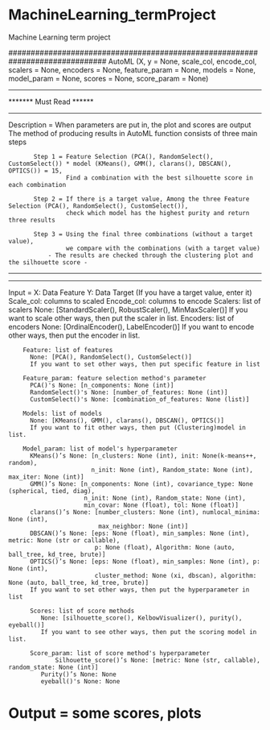 # MachineLearning_termProject
Machine Learning term project

##############################################################################
AutoML (X, y = None, scale_col, encode_col, scalers = None, encoders = None,
         feature_param = None, models = None, model_param = None,
         scores = None, score_param = None)

************************
******* Must Read ******
************************
Description = When parameters are put in, the plot and scores are output
              The method of producing results in AutoML function consists of three main steps

           Step 1 = Feature Selection (PCA(), RandomSelect(), CustomSelect()) * model (KMeans(), GMM(), clarans(), DBSCAN(), OPTICS()) = 15,
                    Find a combination with the best silhouette score in each combination

           Step 2 = If there is a target value, Among the three Feature Selection (PCA(), RandomSelect(), CustomSelect()),
                    check which model has the highest purity and return three results

           Step 3 = Using the final three combinations (without a target value),
                    we compare with the combinations (with a target value)
               - The results are checked through the clustering plot and the silhouette score -
**************************
**************************

Input = X: Data Feature
        Y: Data Target (If you have a target value, enter it)
        Scale_col: columns to scaled
        Encode_col: columns to encode
        Scalers: list of scalers
          None: [StandardScaler(), RobustScaler(), MinMaxScaler()]
          If you want to scale other ways, then put the scaler in list.
        Encoders: list of encoders
          None: [OrdinalEncoder(), LabelEncoder()]
          If you want to encode other ways, then put the encoder in list.

        Feature: list of features
          None: [PCA(), RandomSelect(), CustomSelect()]
          If you want to set other ways, then put specific feature in list

        Feature_param: feature selection method's parameter
          PCA()'s None: [n_components: None (int)]
          RandomSelect()'s None: [number_of_features: None (int)]
          CustomSelect()'s None: [combination_of_features: None (list)]

        Models: list of models
          None: [KMeans(), GMM(), clarans(), DBSCAN(), OPTICS()]
          If you want to fit other ways, then put (Clustering)model in list.

        Model_param: list of model's hyperparameter
          KMeans()’s None: [n_clusters: None (int), init: None(k-means++, random),
                           n_init: None (int), Random_state: None (int), max_iter: None (int)]
          GMM()’s None: [n_components: None (int), covariance_type: None (spherical, tied, diag),
                         n_init: None (int), Random_state: None (int),
                         min_covar: None (float), tol: None (float)]
          clarans()’s None: [number_clusters: None (int), numlocal_minima: None (int),
                             max_neighbor: None (int)]
          DBSCAN()’s None: [eps: None (float), min_samples: None (int), metric: None (str or callable),
                            p: None (float), Algorithm: None (auto, ball_tree, kd_tree, brute)]
          OPTICS()’s None: [eps: None (float), min_samples: None (int), p: None (int),
                            cluster_method: None (xi, dbscan), algorithm: None (auto, ball_tree, kd_tree, brute)]
          If you want to set other ways, then put the hyperparameter in list

          Scores: list of score methods
             None: [silhouette_score(), KelbowVisualizer(), purity(), eyeball()]
             If you want to see other ways, then put the scoring model in list.

          Score_param: list of score method's hyperparameter
        		 Silhouette_score()’s None: [metric: None (str, callable), random_state: None (int)]
             Purity()’s None: None
             eyeball()'s None: None

# Output = some scores, plots
